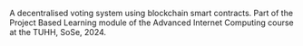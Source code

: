 A decentralised voting system using blockchain smart contracts. Part of the Project Based Learning module of the Advanced Internet Computing course at the TUHH, SoSe, 2024.
